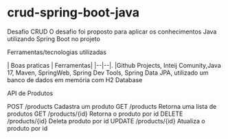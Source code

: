 # crud-spring-boot-java
Desafio CRUD
O desafio foi proposto para aplicar os conhecimentos Java utilizando Spring Boot no projeto

Ferramentas/tecnologias utilizadas

| Boas praticas | Ferramentas| |--|--|. |Github Projects, Inteij Comunity,Java 17, Maven, SpringWeb, Spring Dev Tools, Spring Data JPA, utilizado um banco de dados em memória com H2 Database

API de Produtos

POST	/products	Cadastra um produto
GET	/products	Retorna uma lista de produtos
GET	/products/{id}	Retorna o produto por id
DELETE	/products/{id}	Deleta produto por id
UPDATE	/products/{id}	Atualiza o produto por id
